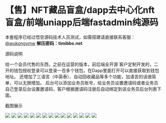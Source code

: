 # 【售】NFT藏品盲盒/dapp去中心化nft盲盒/前端uniapp后端fastadmin纯源码

本套程序已经过悟空源码技术人员测试，如需搭建请直接联系客服：[@wukongymw](http://t.me/wukongymw)
**解压密码：timibbs.net**

源码说明

给一个会员代售的东西，之前在运营的版本，前后端全开源
客户定制开发的，二开的钱包授权登录可以登录一百多个钱包，在Dapp里面打开可以直接获取到钱包地址。
还增加了三语言（中英泰）、自动回收藏品等多个功能，加语言的话很简单，可以无限增加。
后台可以添加业务员账号，给业务员设置邀请码或者业务员自己登录后台设置邀请码，客户根据邀请码注册后自动绑定到该业务员后台列表下面。

截图展示

[![](https://wukongymw.com/wp-content/uploads/2024/01/1704410025-d8db41d05041223.png)](https://wukongymw.com/wp-content/uploads/2024/01/1704410025-d8db41d05041223.png)
[![](https://wukongymw.com/wp-content/uploads/2024/01/1704410026-c260a071f580396.png)](https://wukongymw.com/wp-content/uploads/2024/01/1704410026-c260a071f580396.png)
[![](https://wukongymw.com/wp-content/uploads/2024/01/1704410040-de8f79447110259.png)](https://wukongymw.com/wp-content/uploads/2024/01/1704410040-de8f79447110259.png)
[![](https://wukongymw.com/wp-content/uploads/2024/01/1704410028-60b40a2642e73ac.png)](https://wukongymw.com/wp-content/uploads/2024/01/1704410028-60b40a2642e73ac.png)
[![](https://wukongymw.com/wp-content/uploads/2024/01/1704410031-656e32bc8347100.png)](https://wukongymw.com/wp-content/uploads/2024/01/1704410031-656e32bc8347100.png)
[![](https://wukongymw.com/wp-content/uploads/2024/01/1704410033-7500e5fbdb8b883.png)](https://wukongymw.com/wp-content/uploads/2024/01/1704410033-7500e5fbdb8b883.png)
[![](https://wukongymw.com/wp-content/uploads/2024/01/1704410035-dff95f4182a8d3e.png)](https://wukongymw.com/wp-content/uploads/2024/01/1704410035-dff95f4182a8d3e.png)
[![](https://wukongymw.com/wp-content/uploads/2024/01/1704410029-dced42cf7cd0582.png)](https://wukongymw.com/wp-content/uploads/2024/01/1704410029-dced42cf7cd0582.png)
[![](https://wukongymw.com/wp-content/uploads/2024/01/1704410035-383110c5f0fd06a.png)](https://wukongymw.com/wp-content/uploads/2024/01/1704410035-383110c5f0fd06a.png)
[![](https://wukongymw.com/wp-content/uploads/2024/01/1704410036-b917999da7057e1.png)](https://wukongymw.com/wp-content/uploads/2024/01/1704410036-b917999da7057e1.png)
[![](https://wukongymw.com/wp-content/uploads/2024/01/1704410037-5cdbbe9efc889a2.png)](https://wukongymw.com/wp-content/uploads/2024/01/1704410037-5cdbbe9efc889a2.png)
[![](https://wukongymw.com/wp-content/uploads/2024/01/1704410031-5e9620d2f2b9491.png)](https://wukongymw.com/wp-content/uploads/2024/01/1704410031-5e9620d2f2b9491.png)
[![](https://wukongymw.com/wp-content/uploads/2024/01/1704410037-2b62dd69787baf8.png)](https://wukongymw.com/wp-content/uploads/2024/01/1704410037-2b62dd69787baf8.png)
[![](https://wukongymw.com/wp-content/uploads/2024/01/1704410036-64b337f2323fd79.png)](https://wukongymw.com/wp-content/uploads/2024/01/1704410036-64b337f2323fd79.png)
[![](https://wukongymw.com/wp-content/uploads/2024/01/1704410025-63843e246f7775a.png)](https://wukongymw.com/wp-content/uploads/2024/01/1704410025-63843e246f7775a.png)